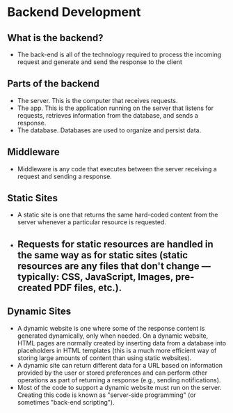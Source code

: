 # Backend Development

## What is the backend?
- The back-end is all of the technology required to process the incoming request and generate and send the response to the client

## Parts of the backend
- The server. This is the computer that receives requests.
- The app. This is the application running on the server that listens for requests, retrieves information from the database, and sends a response.
- The database. Databases are used to organize and persist data.

## Middleware
- Middleware is any code that executes between the server receiving a request and sending a response.

## Static Sites
- A static site is one that returns the same hard-coded content from the server whenever a particular resource is requested.
- Requests for static resources are handled in the same way as for static sites (static resources are any files that don't change — typically: CSS, JavaScript, Images, pre-created PDF files, etc.).
    - 

## Dynamic Sites
- A dynamic website is one where some of the response content is generated dynamically, only when needed. On a dynamic website, HTML pages are normally created by inserting data from a database into placeholders in HTML templates (this is a much more efficient way of storing large amounts of content than using static websites).
- A dynamic site can return different data for a URL based on information provided by the user or stored preferences and can perform other operations as part of returning a response (e.g., sending notifications).
- Most of the code to support a dynamic website must run on the server. Creating this code is known as "server-side programming" (or sometimes "back-end scripting").